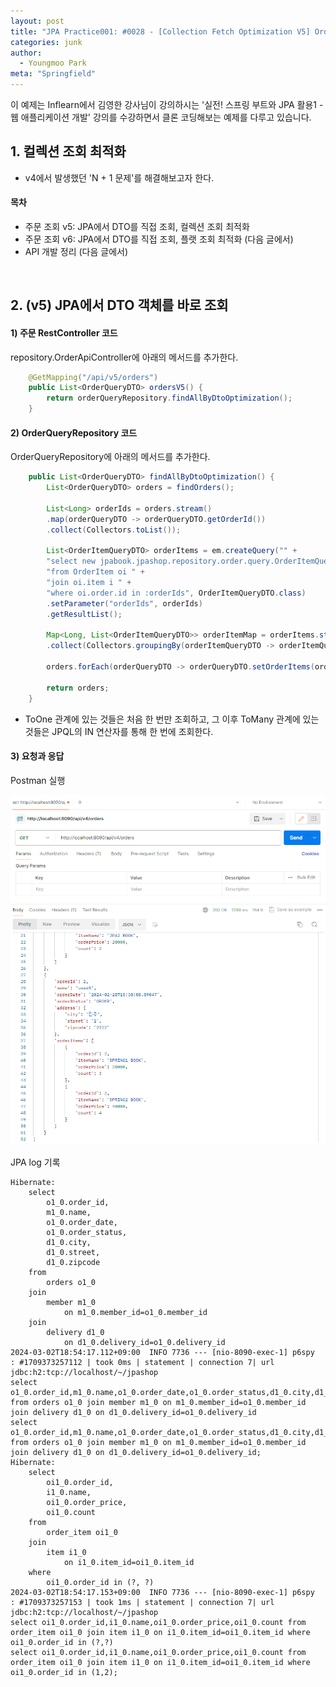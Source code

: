 ```yaml
---
layout: post
title: "JPA Practice001: #0028 - [Collection Fetch Optimization V5] Order Lookup - Optimization of Selecting Collection"
categories: junk
author:
  - Youngmoo Park
meta: "Springfield"
---
```


이 예제는 Inflearn에서 김영한 강사님이 강의하시는 '실전! 스프링 부트와 JPA 활용1 - 웹 애플리케이션 개발' 강의를 수강하면서 클론 코딩해보는 예제를 다루고 있습니다.

## 1. 컬렉션 조회 최적화

- v4에서 발생했던 'N + 1 문제'를 해결해보고자 한다. 

#### **목차**

- 주문 조회 v5: JPA에서 DTO를 직접 조회, 컬렉션 조회 최적화
- 주문 조회 v6: JPA에서 DTO를 직접 조회, 플랫 조회 최적화 (다음 글에서)
- API 개발 정리 (다음 글에서)
<br/>

## 2. (v5) JPA에서 DTO 객체를 바로 조회

#### **1) 주문 RestController 코드**

repository.OrderApiController에 아래의 메서드를 추가한다.

```java
    @GetMapping("/api/v5/orders")
    public List<OrderQueryDTO> ordersV5() {
        return orderQueryRepository.findAllByDtoOptimization();
    }
```

#### **2) OrderQueryRepository 코드**

OrderQueryRepository에 아래의 메서드를 추가한다.

```java
    public List<OrderQueryDTO> findAllByDtoOptimization() {
        List<OrderQueryDTO> orders = findOrders();

        List<Long> orderIds = orders.stream()
        .map(orderQueryDTO -> orderQueryDTO.getOrderId())
        .collect(Collectors.toList());

        List<OrderItemQueryDTO> orderItems = em.createQuery("" +
        "select new jpabook.jpashop.repository.order.query.OrderItemQueryDTO(oi.order.id, i.name, oi.orderPrice, oi.count) " +
        "from OrderItem oi " +
        "join oi.item i " +
        "where oi.order.id in :orderIds", OrderItemQueryDTO.class)
        .setParameter("orderIds", orderIds)
        .getResultList();

        Map<Long, List<OrderItemQueryDTO>> orderItemMap = orderItems.stream()
        .collect(Collectors.groupingBy(orderItemQueryDTO -> orderItemQueryDTO.getOrderId()));

        orders.forEach(orderQueryDTO -> orderQueryDTO.setOrderItems(orderItemMap.get(orderQueryDTO.getOrderId())));

        return orders;
    }
```

- ToOne 관계에 있는 것들은 처음 한 번만 조회하고, 그 이후 ToMany 관계에 있는 것들은 JPQL의 IN 연산자를 통해 한 번에 조회한다.

#### **3) 요청과 응답**

Postman 실행

![IMAGE](/assets/images/spring-boot-jpa-practice001/0027/postman-v4.png)

JPA log 기록

```plaintext
Hibernate: 
    select
        o1_0.order_id,
        m1_0.name,
        o1_0.order_date,
        o1_0.order_status,
        d1_0.city,
        d1_0.street,
        d1_0.zipcode 
    from
        orders o1_0 
    join
        member m1_0 
            on m1_0.member_id=o1_0.member_id 
    join
        delivery d1_0 
            on d1_0.delivery_id=o1_0.delivery_id
2024-03-02T18:54:17.112+09:00  INFO 7736 --- [nio-8090-exec-1] p6spy                                    : #1709373257112 | took 0ms | statement | connection 7| url jdbc:h2:tcp://localhost/~/jpashop
select o1_0.order_id,m1_0.name,o1_0.order_date,o1_0.order_status,d1_0.city,d1_0.street,d1_0.zipcode from orders o1_0 join member m1_0 on m1_0.member_id=o1_0.member_id join delivery d1_0 on d1_0.delivery_id=o1_0.delivery_id
select o1_0.order_id,m1_0.name,o1_0.order_date,o1_0.order_status,d1_0.city,d1_0.street,d1_0.zipcode from orders o1_0 join member m1_0 on m1_0.member_id=o1_0.member_id join delivery d1_0 on d1_0.delivery_id=o1_0.delivery_id;
Hibernate: 
    select
        oi1_0.order_id,
        i1_0.name,
        oi1_0.order_price,
        oi1_0.count 
    from
        order_item oi1_0 
    join
        item i1_0 
            on i1_0.item_id=oi1_0.item_id 
    where
        oi1_0.order_id in (?, ?)
2024-03-02T18:54:17.153+09:00  INFO 7736 --- [nio-8090-exec-1] p6spy                                    : #1709373257153 | took 1ms | statement | connection 7| url jdbc:h2:tcp://localhost/~/jpashop
select oi1_0.order_id,i1_0.name,oi1_0.order_price,oi1_0.count from order_item oi1_0 join item i1_0 on i1_0.item_id=oi1_0.item_id where oi1_0.order_id in (?,?)
select oi1_0.order_id,i1_0.name,oi1_0.order_price,oi1_0.count from order_item oi1_0 join item i1_0 on i1_0.item_id=oi1_0.item_id where oi1_0.order_id in (1,2);
```